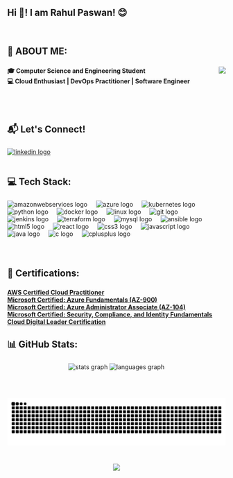 <h2 align="left">Hi 👋! I am Rahul Paswan! 😊</h2>
</br>

###

<h2 align="left">💫 ABOUT ME:</h2>

###

<img align="right" height="150" src="https://camo.githubusercontent.com/9939f57a40461f1f7d5ee9c81e8f4634eb6a9339f5a3ced15f2ce471bb18b49b/68747470733a2f2f6d656469612e67697068792e636f6d2f6d656469612f4d3967624264396e6244724f5475314d71782f67697068792e676966"  />

###

<h4 align="left">🎓 Computer Science and Engineering Student<br>💻 Cloud Enthusiast | DevOps Practitioner | Software Engineer</h4>

</br>
</br>

###

<h2 align="left">📬 Let's Connect!</h2>

###

<div align="left">
  <a href="https://www.linkedin.com/in/rahul-paswan-b1b57b227/" target="_blank">
    <img src="https://img.shields.io/static/v1?message=LinkedIn&logo=linkedin&label=&color=0077B5&logoColor=white&labelColor=&style=for-the-badge" height="35" alt="linkedin logo"  />
  </a>
</div>

</br>

###

<h2 align="left">💻 Tech Stack:</h2>

###

<div align="left">
  <img src="https://skillicons.dev/icons?i=aws" height="30" alt="amazonwebservices logo"  />
  <img width="12" />
  <img src="https://skillicons.dev/icons?i=azure" height="30" alt="azure logo"  />
  <img width="12" />
  <img src="https://skillicons.dev/icons?i=kubernetes" height="30" alt="kubernetes logo"  />
  <img width="12" />
  <img src="https://cdn.jsdelivr.net/gh/devicons/devicon/icons/python/python-original.svg" height="30" alt="python logo"  />
  <img width="12" />
  <img src="https://skillicons.dev/icons?i=docker" height="30" alt="docker logo"  />
  <img width="12" />
  <img src="https://cdn.jsdelivr.net/gh/devicons/devicon/icons/linux/linux-original.svg" height="30" alt="linux logo"  />
  <img width="12" />
  <img src="https://skillicons.dev/icons?i=git" height="30" alt="git logo"  />
  <img width="12" />
  <img src="https://skillicons.dev/icons?i=jenkins" height="30" alt="jenkins logo"  />
  <img width="12" />
  <img src="https://cdn.simpleicons.org/terraform/7B42BC" height="30" alt="terraform logo"  />
  <img width="12" />
  <img src="https://cdn.simpleicons.org/mysql/4479A1" height="30" alt="mysql logo"  />
  <img width="12" />
  <img src="https://cdn.simpleicons.org/ansible/EE0000" height="30" alt="ansible logo"  />
  <img width="12" />
  <img src="https://cdn.jsdelivr.net/gh/devicons/devicon/icons/html5/html5-original.svg" height="30" alt="html5 logo"  />
  <img width="12" />
  <img src="https://cdn.jsdelivr.net/gh/devicons/devicon/icons/react/react-original.svg" height="30" alt="react logo"  />
  <img width="12" />
  <img src="https://cdn.jsdelivr.net/gh/devicons/devicon/icons/css3/css3-original.svg" height="30" alt="css3 logo"  />
  <img width="12" />
  <img src="https://cdn.jsdelivr.net/gh/devicons/devicon/icons/javascript/javascript-original.svg" height="30" alt="javascript logo"  />
  <img width="12" />
  <img src="https://skillicons.dev/icons?i=java" height="30" alt="java logo"  />
  <img width="12" />
  <img src="https://cdn.jsdelivr.net/gh/devicons/devicon/icons/c/c-original.svg" height="30" alt="c logo"  />
  <img width="12" />
  <img src="https://cdn.jsdelivr.net/gh/devicons/devicon/icons/cplusplus/cplusplus-original.svg" height="30" alt="cplusplus logo"  />
</div>

###

</br>

<h2 align="left">📜 Certifications:</h2>

###


<h4 align="left">
  <a href="https://www.credly.com/badges/53dd247a-7b2b-421e-bdb7-f6e8d0f79626/public_url" target="_blank">AWS Certified Cloud Practitioner</a><br>
  <a href="https://learn.microsoft.com/en-us/users/rahulkumarpaswan-5011/credentials/61fe22706e92c52d?ref=https%3A%2F%2Fwww.linkedin.com%2F" target="_blank">Microsoft Certified: Azure Fundamentals (AZ-900)</a><br>
  <a href="https://learn.microsoft.com/en-us/users/rahulkumarpaswan-5011/credentials/d492cb69cf6b4e68?ref=https%3A%2F%2Fwww.linkedin.com%2F" target="_blank">Microsoft Certified: Azure Administrator Associate (AZ-104)</a><br>
  <a href="https://learn.microsoft.com/en-us/users/rahulkumarpaswan-5011/credentials/330682b4b8cde858?ref=https%3A%2F%2Fwww.linkedin.com%2F" target="_blank">Microsoft Certified: Security, Compliance, and Identity Fundamentals</a><br>
  <a href="https://www.credly.com/badges/b13eb2a6-5014-4591-a8b3-d506e3f99277/linked_in?t=sjjwwk" target="_blank">Cloud Digital Leader Certification</a>
</h4>


###

<h2 align="left">📊 GitHub Stats:</h2>

###

<div align="center">
  <img src="https://github-readme-stats.vercel.app/api?username=Rahul-Kumar-Paswan&hide_title=false&hide_rank=false&show_icons=true&include_all_commits=true&count_private=true&disable_animations=false&theme=dracula&locale=en&hide_border=false" height="150" alt="stats graph"  />
  <img src="https://github-readme-stats.vercel.app/api/top-langs?username=Rahul-Kumar-Paswan&locale=en&hide_title=false&layout=compact&card_width=320&langs_count=5&theme=dracula&hide_border=false" height="150" alt="languages graph"  />
</div>

###

<br clear="both">

###

<img src="https://raw.githubusercontent.com/Rahul-Kumar-Paswan/Rahul-Kumar-Paswan/output/snake.svg" alt="Snake animation" />

###

</br>

<div align="center">
  <img src="https://visitor-badge.laobi.icu/badge?page_id=Rahul-Kumar-Paswan.Rahul-Kumar-Paswan&"  />
</div>

###
